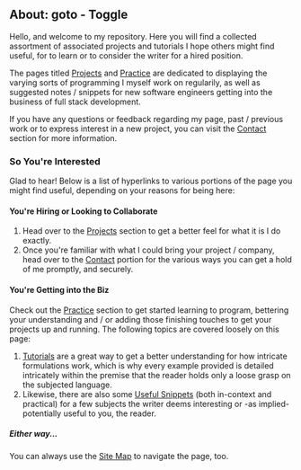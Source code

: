 ## About: goto - Toggle

Hello, and welcome to my repository. Here you will find a collected assortment of associated projects and tutorials I hope others might find useful, for to learn or to consider the writer for a hired position. 

The pages titled [Projects](https://trevorghseay.github.io/goto-Toggle/Projects) and [Practice](https://trevorghseay.github.io/goto-Toggle/Practice) are dedicated to displaying the varying sorts of programming I myself work on regularily, as well as suggested notes / snippets for new software engineers getting into the business of full stack development.

If you have any questions or feedback regarding my page, past / previous work or to express interest in a new project, you can visit the [Contact](https://trevorghseay.github.io/goto-Toggle/Contact) section for more information.


### So You're Interested

Glad to hear! Below is a list of hyperlinks to various portions of the page you might find useful, depending on your reasons for being here:


#### You're Hiring or Looking to Collaborate
1. Head over to the [Projects](https://trevorghseay.github.io/goto-Toggle/Projects) section to get a better feel for what it is I do exactly.
2. Once you're familiar with what I could bring your project / company, head over to the [Contact](https://trevorghseay.github.io/goto-Toggle/Contact) portion for the various ways you can get a hold of me promptly, and securely.


#### You're Getting into the Biz
Check out the [Practice](https://trevorghseay.github.io/goto-Toggle/Practice) section to get started learning to program, bettering your understanding and / or adding those finishing touches to get your projects up and running. The following topics are covered loosely on this page:

1. [Tutorials](https://trevorghseay.github.io/goto-Toggle/Tutorials) are a great way to get a better understanding for how intricate formulations work, which is why every example provided is detailed intricately within the premise that the reader holds only a loose grasp on the subjected language. 
2. Likewise, there are also some [Useful Snippets](https://trevorghseay.github.io/goto-Toggle/UsefulSnippets) (both in-context and practical) for a few subjects the writer deems interesting or -as implied- potentially useful to you, the reader.

##### Either way...
You can always use the [Site Map](https://trevorghseay.github.io/goto-Toggle/Site-Map) to navigate the page, too.
